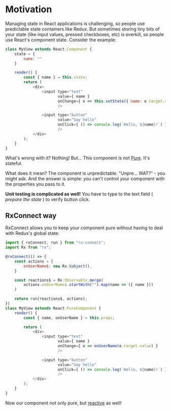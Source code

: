 # Motivation
Managing state in React applications is challenging, so people use predictable state containers like Redux. But sometimes storing tiny bits of your state (like input values, pressed checkboxes, etc) is overkill, so people use React's component state. Consider the example:

```javascript
class MyView extends React.Component {
    state = {
        name: ""
    }

    render() {
        const { name } = this.state;
        return (
            <div>
                <input type="text"
                       value={ name }
                       onChange={ e => this.setState({ name: e.target.value }) }
                       />

                <input type="button"
                       value="Say hello"
                       onClick={ () => console.log(`Hello, ${name}!`) }
                       />
            </div>
        );
    }
}
```

What's wrong with it? Nothing! But... This component is not [Pure](https://en.wikipedia.org/wiki/Purely_functional_data_structure). It's stateful.

What does it mean? The component is unpredictable. "Unpre... WAT?" - you might ask. And the answer is simple: you can't control your component with the properties you pass to it.

**Unit testing is complicated as well!** You have to type to the text field ( *prepare the state* ) to verify button click.

## RxConnect way
RxConnect allows you to keep your component pure without having to deal with Redux's global state:
```javascript
import { rxConnect, run } from "rx-connect";
import Rx from "rx";

@rxConnect(() => {
    const actions = {
        onUserName$: new Rx.Subject(),
    }

    const reactions$ = Rx.Observable.merge(
        actions.onUserName$.startWith("").map(name => ({ name }))
    )

    return run(reactions$, actions);
})
class MyView extends React.PureComponent {
    render() {
        const { name, onUserName } = this.props;

        return (
            <div>
                <input type="text"
                       value={ name }
                       onChange={ e => onUserName(e.target.value) }
                       />

                <input type="button"
                       value="Say hello"
                       onClick={ () => console.log(`Hello, ${name}!`) }
                       />
            </div>
        );
    }
}
```

Now our component not only pure, but [reactive](https://en.wikipedia.org/wiki/Reactive_programming) as well!
